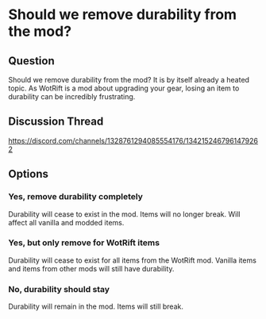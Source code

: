 # Should we remove durability from the mod?
## Question
Should we remove durability from the mod? It is by itself already a heated topic. As WotRift is a mod about upgrading your gear, losing an item to durability can be incredibly frustrating. 
## Discussion Thread
https://discord.com/channels/1328761294085554176/1342152467961479262
## Options
### Yes, remove durability completely 
Durability will cease to exist in the mod. Items will no longer break. Will affect all vanilla and modded items.
### Yes, but only remove for WotRift items
Durability will cease to exist for all items from the WotRift mod. Vanilla items and items from other mods will still have durability.
### No, durability should stay
Durability will remain in the mod. Items will still break.